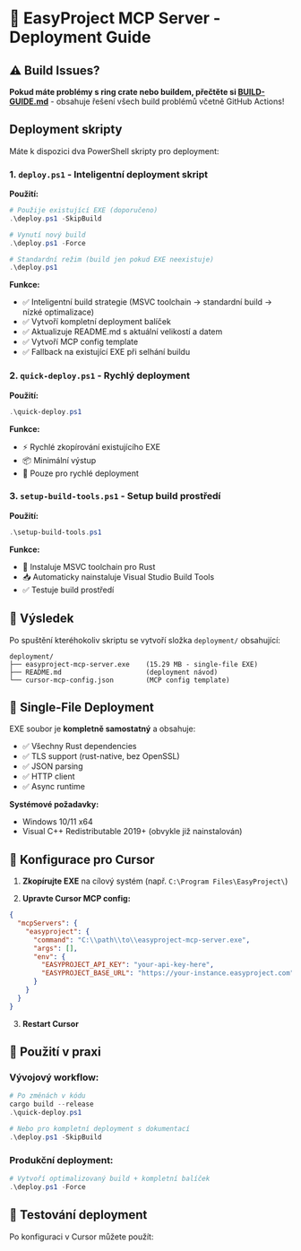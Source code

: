 # 🚀 EasyProject MCP Server - Deployment Guide

## ⚠️ Build Issues?

**Pokud máte problémy s ring crate nebo buildem, přečtěte si [BUILD-GUIDE.md](BUILD-GUIDE.md)** - obsahuje řešení všech build problémů včetně GitHub Actions!

## Deployment skripty

Máte k dispozici dva PowerShell skripty pro deployment:

### 1. `deploy.ps1` - Inteligentní deployment skript

**Použití:**
```powershell
# Použije existující EXE (doporučeno)
.\deploy.ps1 -SkipBuild

# Vynutí nový build
.\deploy.ps1 -Force

# Standardní režim (build jen pokud EXE neexistuje)
.\deploy.ps1
```

**Funkce:**
- ✅ Inteligentní build strategie (MSVC toolchain → standardní build → nízké optimalizace)
- ✅ Vytvoří kompletní deployment balíček
- ✅ Aktualizuje README.md s aktuální velikostí a datem
- ✅ Vytvoří MCP config template
- ✅ Fallback na existující EXE při selhání buildu

### 2. `quick-deploy.ps1` - Rychlý deployment

**Použití:**
```powershell
.\quick-deploy.ps1
```

**Funkce:**
- ⚡ Rychlé zkopírování existujícího EXE
- 📦 Minimální výstup
- 🎯 Pouze pro rychlé deployment

### 3. `setup-build-tools.ps1` - Setup build prostředí

**Použití:**
```powershell
.\setup-build-tools.ps1
```

**Funkce:**
- 🔧 Instaluje MSVC toolchain pro Rust
- 📥 Automaticky nainstaluje Visual Studio Build Tools
- ✅ Testuje build prostředí

## 📁 Výsledek

Po spuštění kteréhokoliv skriptu se vytvoří složka `deployment/` obsahující:

```
deployment/
├── easyproject-mcp-server.exe    (15.29 MB - single-file EXE)
├── README.md                     (deployment návod)
└── cursor-mcp-config.json        (MCP config template)
```

## 🔧 Single-File Deployment

EXE soubor je **kompletně samostatný** a obsahuje:
- ✅ Všechny Rust dependencies
- ✅ TLS support (rust-native, bez OpenSSL)
- ✅ JSON parsing
- ✅ HTTP client
- ✅ Async runtime

**Systémové požadavky:**
- Windows 10/11 x64
- Visual C++ Redistributable 2019+ (obvykle již nainstalován)

## 📝 Konfigurace pro Cursor

1. **Zkopírujte EXE** na cílový systém (např. `C:\Program Files\EasyProject\`)

2. **Upravte Cursor MCP config:**

```json
{
  "mcpServers": {
    "easyproject": {
      "command": "C:\\path\\to\\easyproject-mcp-server.exe",
      "args": [],
      "env": {
        "EASYPROJECT_API_KEY": "your-api-key-here",
        "EASYPROJECT_BASE_URL": "https://your-instance.easyproject.com"
      }
    }
  }
}
```

3. **Restart Cursor**

## 🎯 Použití v praxi

### Vývojový workflow:
```powershell
# Po změnách v kódu
cargo build --release
.\quick-deploy.ps1

# Nebo pro kompletní deployment s dokumentací
.\deploy.ps1 -SkipBuild
```

### Produkční deployment:
```powershell
# Vytvoří optimalizovaný build + kompletní balíček
.\deploy.ps1 -Force
```

## 🚀 Testování deployment

Po konfiguraci v Cursor můžete použít:

```